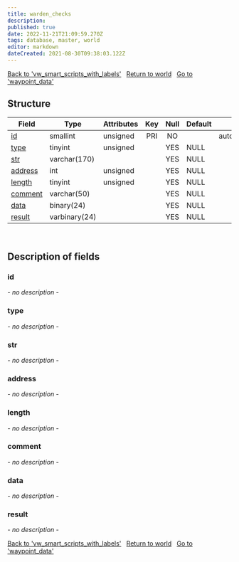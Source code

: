 ```yaml
---
title: warden_checks
description: 
published: true
date: 2022-11-21T21:09:59.270Z
tags: database, master, world
editor: markdown
dateCreated: 2021-08-30T09:38:03.122Z
---
```


<a href="https://trinitycore.info/en/database/master/world/vw_smart_scripts_with_labels" class="mt-5 v-btn v-btn--depressed v-btn--flat v-btn--outlined theme--light v-size--default darkblue--text text--lighten-3"><span class="v-btn__content"><i aria-hidden="true" class="v-icon notranslate v-icon--left mdi mdi-arrow-left theme--light"></i><span>Back to 'vw_smart_scripts_with_labels'</span></span></a>&nbsp;&nbsp;&nbsp;<a href="https://trinitycore.info/en/database/master/world/home" class="mt-5 v-btn v-btn--depressed v-btn--flat v-btn--outlined theme--light v-size--default darkblue--text text--lighten-3"><span class="v-btn__content"><i aria-hidden="true" class="v-icon notranslate v-icon--left mdi mdi-home-outline theme--light"></i><span>Return to world</span></span></a>&nbsp;&nbsp;&nbsp;<a href="https://trinitycore.info/en/database/master/world/waypoint_data" class="mt-5 v-btn v-btn--depressed v-btn--flat v-btn--outlined theme--light v-size--default darkblue--text text--lighten-3"><span class="v-btn__content"><span>Go to 'waypoint_data'</span><i aria-hidden="true" class="v-icon notranslate v-icon--right mdi mdi-arrow-right theme--light"></i></span></a>

## Structure

| Field | Type | Attributes | Key | Null | Default | Extra | Comment |
| --- | --- | --- | :---: | :---: | --- | --- | --- |
| [id](#id) | smallint | unsigned | PRI | NO |  | auto_increment |  |
| [type](#type) | tinyint | unsigned |  | YES | NULL |  |  |
| [str](#str) | varchar(170) |  |  | YES | NULL |  |  |
| [address](#address) | int | unsigned |  | YES | NULL |  |  |
| [length](#length) | tinyint | unsigned |  | YES | NULL |  |  |
| [comment](#comment) | varchar(50) |  |  | YES | NULL |  |  |
| [data](#data) | binary(24) |  |  | YES | NULL |  |  |
| [result](#result) | varbinary(24) |  |  | YES | NULL |  |  |
&nbsp;
## Description of fields

### id
*- no description -*
&nbsp;

### type
*- no description -*
&nbsp;

### str
*- no description -*
&nbsp;

### address
*- no description -*
&nbsp;

### length
*- no description -*
&nbsp;

### comment
*- no description -*
&nbsp;

### data
*- no description -*
&nbsp;

### result
*- no description -*
&nbsp;

<a href="https://trinitycore.info/en/database/master/world/vw_smart_scripts_with_labels" class="mt-5 v-btn v-btn--depressed v-btn--flat v-btn--outlined theme--light v-size--default darkblue--text text--lighten-3"><span class="v-btn__content"><i aria-hidden="true" class="v-icon notranslate v-icon--left mdi mdi-arrow-left theme--light"></i><span>Back to 'vw_smart_scripts_with_labels'</span></span></a>&nbsp;&nbsp;&nbsp;<a href="https://trinitycore.info/en/database/master/world/home" class="mt-5 v-btn v-btn--depressed v-btn--flat v-btn--outlined theme--light v-size--default darkblue--text text--lighten-3"><span class="v-btn__content"><i aria-hidden="true" class="v-icon notranslate v-icon--left mdi mdi-home-outline theme--light"></i><span>Return to world</span></span></a>&nbsp;&nbsp;&nbsp;<a href="https://trinitycore.info/en/database/master/world/waypoint_data" class="mt-5 v-btn v-btn--depressed v-btn--flat v-btn--outlined theme--light v-size--default darkblue--text text--lighten-3"><span class="v-btn__content"><span>Go to 'waypoint_data'</span><i aria-hidden="true" class="v-icon notranslate v-icon--right mdi mdi-arrow-right theme--light"></i></span></a>
